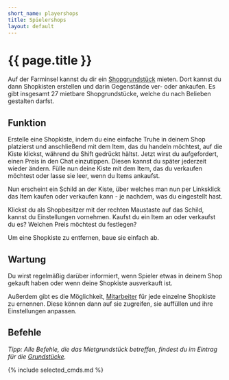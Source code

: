 ```yaml
---
short_name: playershops
title: Spielershops
layout: default
---
```

# {{ page.title }}

Auf der Farminsel kannst du dir ein [Shopgrundstück](/systems/gs) mieten. Dort
kannst du dann
Shopkisten erstellen und darin Gegenstände ver- oder ankaufen. Es gibt
insgesamt 27 mietbare Shopgrundstücke, welche du nach Belieben gestalten darfst.

## Funktion

Erstelle eine Shopkiste, indem du eine einfache Truhe in deinem Shop platzierst
und anschließend mit dem Item, das du handeln möchtest, auf die Kiste klickst,
während du Shift gedrückt hältst. Jetzt wirst du aufgefordert, einen Preis in
den Chat einzutippen. Diesen kannst du später jederzeit wieder ändern.
Fülle nun deine Kiste mit dem Item, das du verkaufen möchtest oder lasse sie
leer, wenn du Items ankaufst.

Nun erscheint ein Schild an der Kiste, über welches man nun per Linksklick das
Item kaufen oder verkaufen kann - je nachdem, was du eingestellt hast.

Klickst du als Shopbesitzer mit der rechten Maustaste auf das Schild, kannst
du Einstellungen vornehmen. Kaufst du ein Item an oder verkaufst du es? Welchen
Preis möchtest du festlegen?

Um eine Shopkiste zu entfernen, baue sie einfach ab.

## Wartung

Du wirst regelmäßig darüber informiert, wenn Spieler etwas in deinem Shop
gekauft haben oder wenn deine Shopkiste ausverkauft ist.

Außerdem gibt es die Möglichkeit, [Mitarbeiter](/commands/shop_staff) für jede
einzelne Shopkiste zu
ernennen. Diese können dann auf sie zugreifen, sie auffüllen und ihre
Einstellungen anpassen.

## Befehle

_Tipp: Alle Befehle, die das Mietgrundstück betreffen, findest du im Eintrag_
_für die [Grundstücke](/systems/gs)._

{% include selected_cmds.md %}
